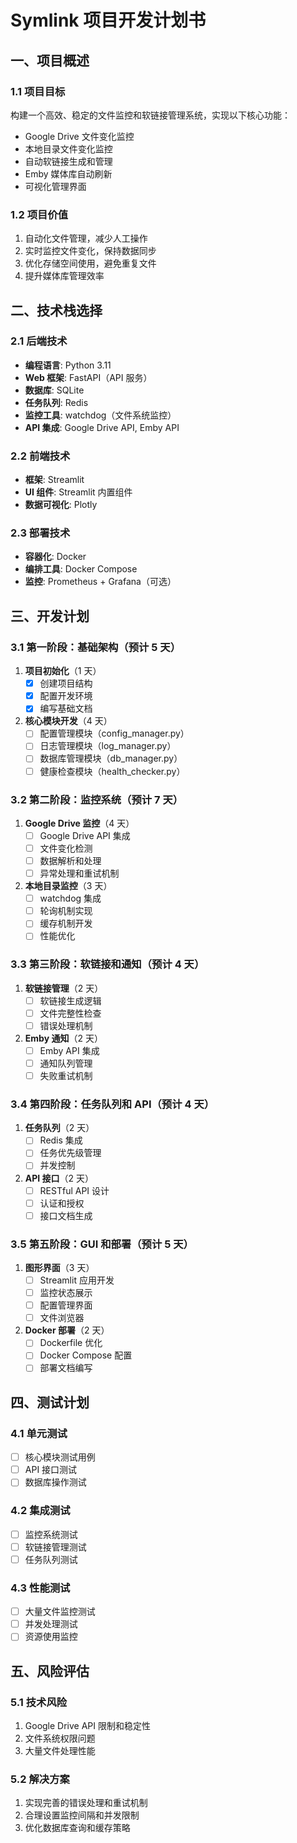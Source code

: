 # Symlink 项目开发计划书

## 一、项目概述

### 1.1 项目目标
构建一个高效、稳定的文件监控和软链接管理系统，实现以下核心功能：
- Google Drive 文件变化监控
- 本地目录文件变化监控
- 自动软链接生成和管理
- Emby 媒体库自动刷新
- 可视化管理界面

### 1.2 项目价值
1. 自动化文件管理，减少人工操作
2. 实时监控文件变化，保持数据同步
3. 优化存储空间使用，避免重复文件
4. 提升媒体库管理效率

## 二、技术栈选择

### 2.1 后端技术
- **编程语言**: Python 3.11
- **Web 框架**: FastAPI（API 服务）
- **数据库**: SQLite
- **任务队列**: Redis
- **监控工具**: watchdog（文件系统监控）
- **API 集成**: Google Drive API, Emby API

### 2.2 前端技术
- **框架**: Streamlit
- **UI 组件**: Streamlit 内置组件
- **数据可视化**: Plotly

### 2.3 部署技术
- **容器化**: Docker
- **编排工具**: Docker Compose
- **监控**: Prometheus + Grafana（可选）

## 三、开发计划

### 3.1 第一阶段：基础架构（预计 5 天）
1. **项目初始化**（1 天）
   - [x] 创建项目结构
   - [x] 配置开发环境
   - [x] 编写基础文档

2. **核心模块开发**（4 天）
   - [ ] 配置管理模块（config_manager.py）
   - [ ] 日志管理模块（log_manager.py）
   - [ ] 数据库管理模块（db_manager.py）
   - [ ] 健康检查模块（health_checker.py）

### 3.2 第二阶段：监控系统（预计 7 天）
1. **Google Drive 监控**（4 天）
   - [ ] Google Drive API 集成
   - [ ] 文件变化检测
   - [ ] 数据解析和处理
   - [ ] 异常处理和重试机制

2. **本地目录监控**（3 天）
   - [ ] watchdog 集成
   - [ ] 轮询机制实现
   - [ ] 缓存机制开发
   - [ ] 性能优化

### 3.3 第三阶段：软链接和通知（预计 4 天）
1. **软链接管理**（2 天）
   - [ ] 软链接生成逻辑
   - [ ] 文件完整性检查
   - [ ] 错误处理机制

2. **Emby 通知**（2 天）
   - [ ] Emby API 集成
   - [ ] 通知队列管理
   - [ ] 失败重试机制

### 3.4 第四阶段：任务队列和 API（预计 4 天）
1. **任务队列**（2 天）
   - [ ] Redis 集成
   - [ ] 任务优先级管理
   - [ ] 并发控制

2. **API 接口**（2 天）
   - [ ] RESTful API 设计
   - [ ] 认证和授权
   - [ ] 接口文档生成

### 3.5 第五阶段：GUI 和部署（预计 5 天）
1. **图形界面**（3 天）
   - [ ] Streamlit 应用开发
   - [ ] 监控状态展示
   - [ ] 配置管理界面
   - [ ] 文件浏览器

2. **Docker 部署**（2 天）
   - [ ] Dockerfile 优化
   - [ ] Docker Compose 配置
   - [ ] 部署文档编写

## 四、测试计划

### 4.1 单元测试
- [ ] 核心模块测试用例
- [ ] API 接口测试
- [ ] 数据库操作测试

### 4.2 集成测试
- [ ] 监控系统测试
- [ ] 软链接管理测试
- [ ] 任务队列测试

### 4.3 性能测试
- [ ] 大量文件监控测试
- [ ] 并发处理测试
- [ ] 资源使用监控

## 五、风险评估

### 5.1 技术风险
1. Google Drive API 限制和稳定性
2. 文件系统权限问题
3. 大量文件处理性能

### 5.2 解决方案
1. 实现完善的错误处理和重试机制
2. 合理设置监控间隔和并发限制
3. 优化数据库查询和缓存策略

